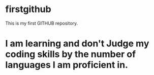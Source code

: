 # firstgithub
This is my first GITHUB repository.
# I am learning and don't Judge my coding skills by the number of languages I am proficient in. 

